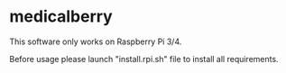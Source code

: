 # medicalberry

This software only works on Raspberry Pi 3/4.

Before usage please launch "install.rpi.sh" file to install all requirements.
